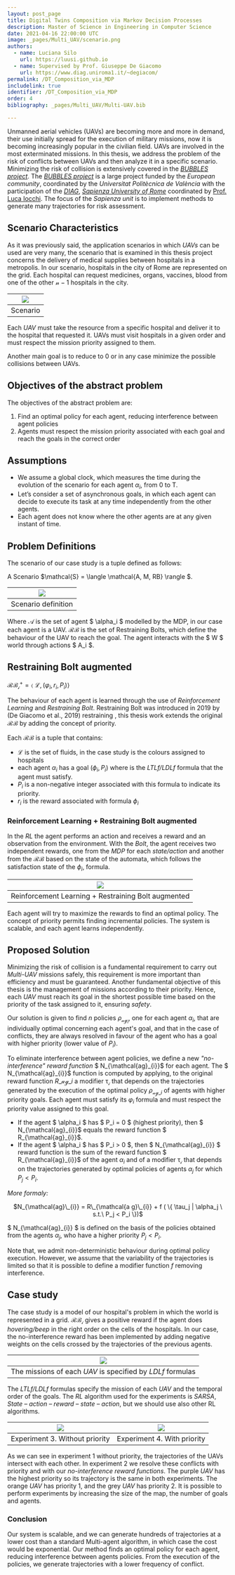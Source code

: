 ```yaml
---
layout: post_page
title: Digital Twins Composition via Markov Decision Processes
description: Master of Science in Engineering in Computer Science 
date: 2021-04-16 22:00:00 UTC
image: _pages/Multi_UAV/scenario.png
authors:
  - name: Luciana Silo
    url: https://luusi.github.io
  - name: Supervised by Prof. Giuseppe De Giacomo
    url: https://www.diag.uniroma1.it/~degiacom/
permalink: /DT_Composition_via_MDP
includelink: true
identifier: /DT_Composition_via_MDP
order: 4
bibliography: _pages/Multi_UAV/Multi-UAV.bib

---
```


Unmanned aerial vehicles (UAVs) are becoming more and more in demand, their use initially spread for the execution of military missions, now it is becoming increasingly popular in the civilian field. UAVs are involved in the most exterminated missions. In this thesis, we address the problem of the risk of conflicts between UAVs and then analyze it in a specific scenario. 
Minimizing the risk of collision is extensively covered in the [_BUBBLES project_](http://bubbles-project.eu/).
The [_BUBBLES project_](http://bubbles-project.eu/) is a large project funded by the _European community_, coordinated by the _Universitat Politècnica de València_ with the participation of the [_DIAG_](https://www.dis.uniroma1.it/en), [_Sapienza University of Rome_](https://www.uniroma1.it/en/pagina-strutturale/home) coordinated by [Prof. Luca Iocchi](https://sites.google.com/a/dis.uniroma1.it/iocchi/home). 
The focus of the _Sapienza unit_ is to implement methods to generate many trajectories for risk assessment.

## Scenario Characteristics 
As it was previously said, the application scenarios in which _UAVs_ can be used are very many, the scenario that is examined in this thesis project concerns the delivery of medical supplies between hospitals in a metropolis.
In our scenario, hospitals in the city of Rome are represented on the grid. Each hospital can request medicines, organs, vaccines, blood from one of the other $\mathcal{n-1}$ hospitals in the city.

| ![](_pages\Multi_UAV\scenario.png)| 
|:--:| 
| Scenario |

Each _UAV_ must take the resource from a specific hospital and deliver it to the hospital that requested it.
UAVs must visit hospitals in a given order and must respect the mission priority assigned to them.

Another main goal is to reduce to 0 or in any case minimize the possible collisions between UAVs.

## Objectives of the abstract problem
The objectives of the abstract problem are:
1. Find an optimal policy for each agent, reducing interference between agent policies
2. Agents must respect the mission priority associated with each goal and reach the goals in the correct order



## Assumptions 
- We assume a global clock, which measures the time during the evolution of the scenario for each agent $\alpha_i$, from 0 to T.
- Let’s consider a set of asynchronous goals, in which each agent can decide to execute its task at any time independently from the other agents.
- Each agent does not know where the other agents are at any given instant of time.

## Problem Definitions 
The scenario of our case study is a tuple defined as follows:

A Scenario $\mathcal{S}  = \langle \mathcal{A, M, RB} \rangle $. 

| ![](_pages\Multi_UAV\problem.gif)| 
|:--:| 
| Scenario definition   |

Where $\mathcal{A}$ is the set of agent $ \alpha_i $ modelled by the MDP, in our case each agent is a UAV.
$\mathcal{RB}$ is the set of Restraining Bolts, which define the behaviour of the UAV to reach the goal.
The agent interacts with the $ W $ world through actions $ A_i $.



## Restraining Bolt augmented
$\mathcal{RB_i^\mathcal{+}}=\mathcal\langle\ \mathcal{L}, (\varphi_{i}, r_{i}, P_{i}) \rangle$

The behaviour of each agent is learned through the use of _Reinforcement Learning_ and _Restraining Bolt_.
Restraining Bolt was introduced in 2019 by (De Giacomo et al., 2019)<d-cite key="restraining"> restraining </d-cite> , this thesis work extends the original $\mathcal{RB}$ by adding the concept of priority.

Each $\mathcal{RB}$ is a tuple that contains:
- $\mathcal{L}$ is the set of fluids,  in the case study is the colours assigned to hospitals
- each agent $\alpha_i$ has a goal ($\phi_i, P_i$) where is the _LTLf/LDLf_ formula that the agent must satisfy. 
- $P_i$ is a non-negative integer associated with this formula to indicate its priority.
- $r_i$ is the reward associated with formula $\phi_i$

### Reinforcement Learning + Restraining Bolt augmented
In the _RL_ the agent performs an action and receives a reward and an observation from the environment. With the _Bolt_, the agent receives two independent rewards, one from the _MDP_ for each _state/action_ and another from the $\mathcal{RB}$ based on the state of the automata, which follows the satisfaction state of the $\phi_i$, formula.

| ![](_pages\Multi_UAV\RL-RB+.gif)| 
|:--:| 
| Reinforcement Learning + Restraining Bolt augmented |


Each agent will try to maximize the rewards to find an optimal policy.
The concept of priority permits finding incremental policies. The system is scalable, and each agent learns independently.


## Proposed Solution
Minimizing the risk of collision is a fundamental requirement to carry out _Multi-UAV_ missions safely, this requirement is more important than efficiency and must be guaranteed.
Another fundamental objective of this thesis is the management of missions according to their priority.
Hence, each _UAV_ must reach its goal in the shortest possible time based on the priority of the task assigned to it, ensuring _safety_.

Our solution is given to find  $n$ policies $\rho_{\mathcal{a g}_{i}}$, one for each agent $\alpha_i$, that are individually optimal concerning each agent's goal, and that in the case of conflicts, they are always resolved in favour of the agent who has a goal with higher priority (lower value of $P_i$).

To eliminate interference between agent policies, we define a new _"no-interference" reward function_ $ N\_{\mathcal{ag}\_{i}}$ for each agent.
The $ N\_{\mathcal{ag}\_{i}}$ function is computed by applying, to the original reward function  $R\_{\mathcal{ag}\_{i}}$  a modifier $\mathcal{\tau_i}$ that depends on the trajectories generated by the execution of the optimal policy $\rho_{\mathcal{a g}\_{i}}$ of agents with higher priority goals.
Each agent must satisfy its $\varphi_{i}$ formula and must respect the priority value assigned to this goal.


- If the agent $ \alpha_i $ has $ P_i = 0 $ (highest priority), then $ N_{\mathcal{ag}\_{i}}$ equals the reward function $ R_{\mathcal{ag}\_{i}}$.
- If the agent $ \alpha_i $ has $ P_i > 0 $, then $ N\_{\mathcal{ag}\_{i}} $ reward function is the sum of the reward function $ R_{\mathcal{ag}\_{i}}$ of the agent $\alpha_i$ and of a modifier $\mathcal{\tau_i}$ that depends on the trajectories generated by optimal policies of agents $\alpha_j$ for which $P_j < P_i$.


_More formaly:_
<p style="text-align: center;">
$N_{\mathcal{ag}\_{i}} = R\_{\mathcal{a g}\_{i}} + f ( \{ \tau_j | \alpha_j \ s.t.\ P_j < P_i \})$
</p>

$ N\_{\mathcal{ag}\_{i}} $ is defined on the basis of the policies obtained from the agents $\alpha_j$, who have a higher priority $P_j < P_i$.

Note that, we admit non-deterministic behaviour during optimal policy execution. However, we assume that the variability of the trajectories is limited so that it is possible to define a modifier function $f$ removing interference.




## Case study
The case study is a model of our hospital's problem in which the world is represented in a grid.
$\mathcal{RB_i}$ gives a positive reward if the agent does _hovering/beep_ in the right order on the cells of the hospitals.
In our case, the no-interference reward has been implemented by adding negative weights on the cells crossed by the trajectories of the previous agents.

| ![](_pages\Multi_UAV\LDLf.png)| 
|:--:| 
| The missions of each _UAV_ is specified by _LDLf_ formulas  |


The _LTLf/LDLf_ formulas specify the mission of each _UAV_ and the temporal order of the goals.
The _RL_ algorithm used for the experiments is _SARSA_, _State – action – reward – state – action_, but we should use also other RL algorithms.

| ![](_pages\Multi_UAV\ex3.gif) | ![](_pages\Multi_UAV\ex4.gif) |
|:-------------------------:|:-------------------------:|
| Experiment 3. Without priority | Experiment 4. With priority |

As we can see in experiment 1 without priority, the trajectories of the UAVs intersect with each other. In experiment 2 we resolve these conflicts with priority and with our _no-interference reward functions_.
The purple _UAV_ has the highest priority so its trajectory is the same in both experiments. The orange _UAV_ has priority 1, and the grey _UAV_ has priority 2.
It is possible to perform experiments by increasing the size of the map, the number of goals and agents.

### Conclusion

Our system is scalable, and we can generate hundreds of trajectories at a lower cost than a standard Multi-agent algorithm, in which case the cost would be exponential.
Our method finds an optimal policy for each agent, reducing interference between agents policies.
From the execution of the policies, we generate trajectories with a lower frequency of conflict.
